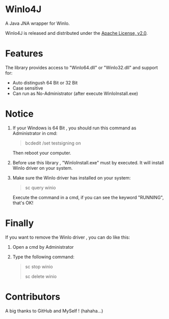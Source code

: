 # WinIo4J
A Java JNA wrapper for WinIo.

WinIo4J is released and distributed under the [Apache License, v2.0](http://www.apache.org/licenses/LICENSE-2.0).

# Features

The library provides access to "WinIo64.dll" or "WinIo32.dll" and support for:

- Auto distingush 64 Bit or 32 Bit
- Case sensitive
- Can run as No-Administrator (after execute WinIoInstall.exe)

# Notice

1. If your Windows is 64 Bit , you should run this command as Administrator in cmd:

   > bcdedit /set testsigning on 

   Then reboot your computer.

2. Before use this library , "WinIoInstall.exe" must by executed. It will install WinIo driver on your system.

3. Make sure the WinIo driver has installed on your system:

   > sc query winio

   Execute the command in a cmd, if you can see the keyword "RUNNING", that's OK!

# Finally

If you want to remove the WinIo driver , you can do like this:

1. Open a cmd by Administrator

2. Type the following command:

   > sc stop winio
   >
   > sc delete winio

# Contributors

A big thanks to GitHub and MySelf ! (hahaha...)